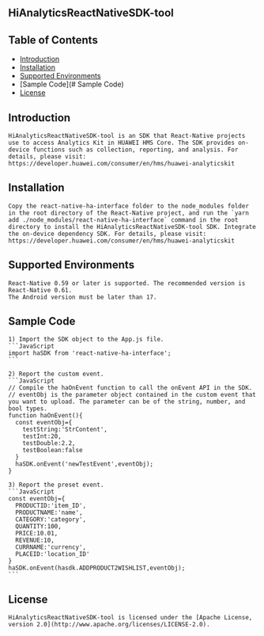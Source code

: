 ## HiAnalyticsReactNativeSDK-tool


## Table of Contents

 * [Introduction](#introduction)
 * [Installation](#installation)
 * [Supported Environments](#supported-environments)
 * [Sample Code](# Sample Code)
 * [License](#license)
 
 
## Introduction

    HiAnalyticsReactNativeSDK-tool is an SDK that React-Native projects use to access Analytics Kit in HUAWEI HMS Core. The SDK provides on-device functions such as collection, reporting, and analysis. For details, please visit:
    https://developer.huawei.com/consumer/en/hms/huawei-analyticskit
## Installation
    Copy the react-native-ha-interface folder to the node_modules folder in the root directory of the React-Native project, and run the `yarn add ./node_modules/react-native-ha-interface` command in the root directory to install the HiAnalyticsReactNativeSDK-tool SDK. Integrate the on-device dependency SDK. For details, please visit:
    https://developer.huawei.com/consumer/en/hms/huawei-analyticskit
    
## Supported Environments
	React-Native 0.59 or later is supported. The recommended version is React-Native 0.61.  
    The Android version must be later than 17.
	
## Sample Code
    1) Import the SDK object to the App.js file.
    ```JavaScript
    import haSDK from 'react-native-ha-interface';
    ```
    
    2) Report the custom event.
    ```JavaScript
    // Compile the haOnEvent function to call the onEvent API in the SDK.
    // eventObj is the parameter object contained in the custom event that you want to upload. The parameter can be of the string, number, and bool types.
    function haOnEvent(){
      const eventObj={
        testString:'StrContent',
        testInt:20,
        testDouble:2.2,
        testBoolean:false
      }
      haSDK.onEvent('newTestEvent',eventObj);
    }
    
    3) Report the preset event.
    ```JavaScript
    const eventObj={
      PRODUCTID:'item_ID',
      PRODUCTNAME:'name',
      CATEGORY:'category',
      QUANTITY:100,
      PRICE:10.01,
      REVENUE:10,
      CURRNAME:'currency',
      PLACEID:'location_ID'
    }
    haSDK.onEvent(hasdk.ADDPRODUCT2WISHLIST,eventObj);
    ```

##  License
    HiAnalyticsReactNativeSDK-tool is licensed under the [Apache License, version 2.0](http://www.apache.org/licenses/LICENSE-2.0).

